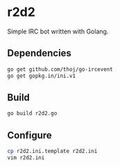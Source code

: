 r2d2
====

Simple IRC bot written with Golang.

## Dependencies

```sh
go get github.com/thoj/go-ircevent
go get gopkg.in/ini.v1
```

## Build

```sh
go build r2d2.go
```

## Configure

```sh
cp r2d2.ini.template r2d2.ini
vim r2d2.ini
```
